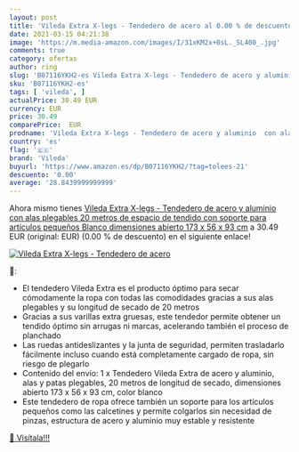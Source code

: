 ```yaml
---
layout: post
title: 'Vileda Extra X-legs - Tendedero de acero al 0.00 % de descuento'
date: 2021-03-15 04:21:38
image: 'https://m.media-amazon.com/images/I/31xKM2x+0sL._SL400_.jpg'
comments: true
category: ofertas
author: ring
slug: 'B07116YKH2-es Vileda Extra X-legs - Tendedero de acero y aluminio con...'
sku: 'B07116YKH2-es'
tags: [ 'vileda', ]
actualPrice: 30.49 EUR
currency: EUR
price: 30.49
comparePrice:  EUR
prodname: 'Vileda Extra X-legs - Tendedero de acero y aluminio  con alas plegables  20 metros de espacio de tendido  con soporte para artículos pequeños  Blanco  dimensiones abierto 173 x 56 x 93 cm'
country: 'es'
flag: '🇪🇸'
brand: 'Vileda'
buyurl: 'https://www.amazon.es/dp/B07116YKH2/?tag=tolees-21'
descuento: '0.00'
average: '28.8439999999999'
---
```


Ahora mismo tienes [Vileda Extra X-legs - Tendedero de acero y aluminio  con alas plegables  20 metros de espacio de tendido  con soporte para artículos pequeños  Blanco  dimensiones abierto 173 x 56 x 93 cm](https://www.amazon.es/dp/B07116YKH2/?tag=tolees-21) a 30.49 EUR (original:  EUR) (0.00 %  de descuento) en el siguiente enlace!

[![Vileda Extra X-legs - Tendedero de acero](https://m.media-amazon.com/images/I/31xKM2x+0sL._SL400_.jpg)](https://www.amazon.es/dp/B07116YKH2/?tag=tolees-21)

🔎:

- El tendedero Vileda Extra es el producto óptimo para secar cómodamente la ropa con todas las comodidades gracias a sus alas plegables y su longitud de secado de 20 metros
- Gracias a sus varillas extra gruesas, este tendedor permite obtener un tendido óptimo sin arrugas ni marcas, acelerando también el proceso de planchado
- Las ruedas antideslizantes y la junta de seguridad, permiten trasladarlo fácilmente incluso cuando está completamente cargado de ropa, sin riesgo de plegarlo
- Contenido del envío: 1 x Tendedero Vileda Extra de acero y aluminio, alas y patas plegables, 20 metros de longitud de secado, dimensiones abierto 173 x 56 x 93 cm, color blanco
- Este tendedero de ropa ofrece también un soporte para los artículos pequeños como las calcetines y permite colgarlos sin necesidad de pinzas, estructura de acero y aluminio muy estable y resistente

[🛒 Visítala!!!](https://www.amazon.es/dp/B07116YKH2/?tag=tolees-21)
